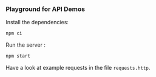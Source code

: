 ### Playground for API Demos

Install the dependencies:

```bash
npm ci
```

Run the server :

```bash
npm start
```



Have a look at example requests in the file `requests.http`.
